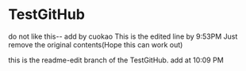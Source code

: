 # TestGitHub
do not like this-- add by cuokao
This is the edited line by 9:53PM
Just remove the original contents(Hope this can work out)


this is the  readme-edit branch of the TestGitHub.
add at 10:09 PM



